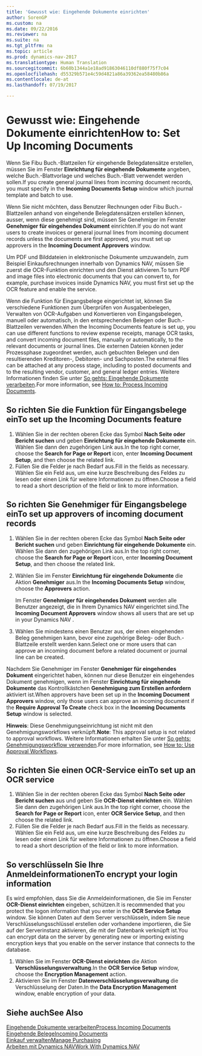 ```yaml
---
title: 'Gewusst wie: Eingehende Dokumente einrichten'
author: SorenGP
ms.custom: na
ms.date: 09/22/2016
ms.reviewer: na
ms.suite: na
ms.tgt_pltfrm: na
ms.topic: article
ms.prod: dynamics-nav-2017
ms.translationtype: Human Translation
ms.sourcegitcommit: 6b60b1344a1e18ad91863046110df880f75f7c04
ms.openlocfilehash: d55329b571e4c59d4821a86a39362ea58480b86a
ms.contentlocale: de-at
ms.lasthandoff: 07/19/2017

---
```


# <a name="how-to-set-up-incoming-documents"></a><span data-ttu-id="ed8f5-102">Gewusst wie: Eingehende Dokumente einrichten</span><span class="sxs-lookup"><span data-stu-id="ed8f5-102">How to: Set Up Incoming Documents</span></span>
<span data-ttu-id="ed8f5-103">Wenn Sie Fibu Buch.-Blattzeilen für eingehende Belegdatensätze erstellen, müssen Sie im Fenster **Einrichtung für eingehende Dokumente** angeben, welche Buch.-Blattvorlage und welches Buch.-Blatt verwendet werden sollen.</span><span class="sxs-lookup"><span data-stu-id="ed8f5-103">If you create general journal lines from incoming document records, you must specify in the **Incoming Documents Setup** window which journal template and batch to use.</span></span>

<span data-ttu-id="ed8f5-104">Wenn Sie nicht möchten, dass Benutzer Rechnungen oder Fibu Buch.-Blattzeilen anhand von eingehende Belegdatensätzen erstellen können, ausser, wenn diese genehmigt sind, müssen Sie Genehmiger im Fenster **Genehmiger für eingehendes Dokument** einrichten.</span><span class="sxs-lookup"><span data-stu-id="ed8f5-104">If you do not want users to create invoices or general journal lines from incoming document records unless the documents are first approved, you must set up approvers in the **Incoming Document Approvers** window.</span></span>

<span data-ttu-id="ed8f5-105">Um PDF und Bilddateien in elektronische Dokumente umzuwandeln, zum Beispiel Einkaufsrechnungen innerhalb von Dynamics NAV, müssen Sie zuerst die OCR-Funktion einrichten und den Dienst aktivieren.</span><span class="sxs-lookup"><span data-stu-id="ed8f5-105">To turn PDF and image files into electronic documents that you can convert to, for example, purchase invoices inside Dynamics NAV, you must first set up the OCR feature and enable the service.</span></span>

<span data-ttu-id="ed8f5-106">Wenn die Funktion für Eingangsbelege eingerichtet ist, können Sie verschiedene Funktionen zum Überprüfen von Ausgabenbelegen, Verwalten von OCR-Aufgaben und Konvertieren von Eingangsbelegen, manuell oder automatisch, in den entsprechenden Belegen oder Buch.-Blattzeilen verwenden.</span><span class="sxs-lookup"><span data-stu-id="ed8f5-106">When the Incoming Documents feature is set up, you can use different functions to review expense receipts, manage OCR tasks, and convert incoming document files, manually or automatically, to the relevant documents or journal lines.</span></span> <span data-ttu-id="ed8f5-107">Die externen Dateien können jeder Prozessphase zugeordnet werden, auch gebuchten Belegen und den resultierenden Kreditoren-, Debitoren- und Sachposten.</span><span class="sxs-lookup"><span data-stu-id="ed8f5-107">The external files can be attached at any process stage, including to posted documents and to the resulting vendor, customer, and general ledger entries.</span></span> <span data-ttu-id="ed8f5-108">Weitere Informationen finden Sie unter [So gehts: Eingehende Dokumente verarbeiten](across-process-income-documents.md).</span><span class="sxs-lookup"><span data-stu-id="ed8f5-108">For more information, see [How to: Process Incoming Documents](across-process-income-documents.md).</span></span>

## <a name="to-set-up-the-incoming-documents-feature"></a><span data-ttu-id="ed8f5-109">So richten Sie die Funktion für Eingangsbelege ein</span><span class="sxs-lookup"><span data-stu-id="ed8f5-109">To set up the Incoming Documents feature</span></span>
1. <span data-ttu-id="ed8f5-110">Wählen Sie in der rechten oberen Ecke das Symbol **Nach Seite oder Bericht suchen** und geben **Einrichtung für eingehende Dokumente** ein. Wählen Sie dann den zugehörigen Link aus.</span><span class="sxs-lookup"><span data-stu-id="ed8f5-110">In the top right corner, choose the **Search for Page or Report** icon, enter **Incoming Document Setup**, and then choose the related link.</span></span>
2. <span data-ttu-id="ed8f5-111">Füllen Sie die Felder je nach Bedarf aus.</span><span class="sxs-lookup"><span data-stu-id="ed8f5-111">Fill in the fields as necessary.</span></span> <span data-ttu-id="ed8f5-112">Wählen Sie ein Feld aus, um eine kurze Beschreibung des Feldes zu lesen oder einen Link für weitere Informationen zu öffnen.</span><span class="sxs-lookup"><span data-stu-id="ed8f5-112">Choose a field to read a short description of the field or link to more information.</span></span>

## <a name="to-set-up-approvers-of-incoming-document-records"></a><span data-ttu-id="ed8f5-113">So richten Sie Genehmiger für Eingangsbelege ein</span><span class="sxs-lookup"><span data-stu-id="ed8f5-113">To set up approvers of incoming document records</span></span>
1. <span data-ttu-id="ed8f5-114">Wählen Sie in der rechten oberen Ecke das Symbol **Nach Seite oder Bericht suchen** und geben **Einrichtung für eingehende Dokumente** ein. Wählen Sie dann den zugehörigen Link aus.</span><span class="sxs-lookup"><span data-stu-id="ed8f5-114">In the top right corner, choose the **Search for Page or Report** icon, enter **Incoming Document Setup**, and then choose the related link.</span></span>  
2. <span data-ttu-id="ed8f5-115">Wählen Sie im Fenster **Einrichtung für eingehende Dokumente** die Aktion **Genehmiger** aus.</span><span class="sxs-lookup"><span data-stu-id="ed8f5-115">In the **Incoming Documents Setup** window, choose the **Approvers** action.</span></span>

    <span data-ttu-id="ed8f5-116">Im Fenster **Genehmiger für eingehendes Dokument** werden alle Benutzer angezeigt, die in Ihrem Dynamics NAV eingerichtet sind.</span><span class="sxs-lookup"><span data-stu-id="ed8f5-116">The **Incoming Document Approvers** window shows all users that are set up in your Dynamics NAV .</span></span>  
3. <span data-ttu-id="ed8f5-117">Wählen Sie mindestens einen Benutzer aus, der einen eingehenden Beleg genehmigen kann, bevor eine zugehörige Beleg- oder Buch.-Blattzeile erstellt werden kann.</span><span class="sxs-lookup"><span data-stu-id="ed8f5-117">Select one or more users that can approve an incoming document before a related document or journal line can be created.</span></span>

<span data-ttu-id="ed8f5-118">Nachdem Sie Genehmiger im Fenster **Genehmiger für eingehendes Dokument** eingerichtet haben, können nur diese Benutzer ein eingehendes Dokument genehmigen, wenn im Fenster **Einrichtung für eingehende Dokumente** das Kontrollkästchen **Genehmigung zum Erstellen anfordern** aktiviert ist.</span><span class="sxs-lookup"><span data-stu-id="ed8f5-118">When approvers have been set up in the **Incoming Document Approvers** window, only those users can approve an incoming document if the **Require Approval To Create** check box in the **Incoming Documents Setup** window is selected.</span></span>

<span data-ttu-id="ed8f5-119">**Hinweis**: Diese Genehmigungseinrichtung ist nicht mit den Genehmigungsworkflows verknüpft.</span><span class="sxs-lookup"><span data-stu-id="ed8f5-119">**Note**: This approval setup is not related to approval workflows.</span></span> <span data-ttu-id="ed8f5-120">Weitere Informationen erhalten Sie unter [So gehts: Genehmigungsworkflow verwenden](across-how-use-approval-workflows.md).</span><span class="sxs-lookup"><span data-stu-id="ed8f5-120">For more information, see [How to: Use Approval Workflows](across-how-use-approval-workflows.md).</span></span>

## <a name="to-set-up-an-ocr-service"></a><span data-ttu-id="ed8f5-121">So richten Sie einen OCR-Service ein</span><span class="sxs-lookup"><span data-stu-id="ed8f5-121">To set up an OCR service</span></span>
1. <span data-ttu-id="ed8f5-122">Wählen Sie in der rechten oberen Ecke das Symbol **Nach Seite oder Bericht suchen** aus und geben Sie **OCR-Dienst einrichten** ein. Wählen Sie dann den zugehörigen Link aus.</span><span class="sxs-lookup"><span data-stu-id="ed8f5-122">In the top right corner, choose the **Search for Page or Report** icon, enter **OCR Service Setup**, and then choose the related link.</span></span>
2. <span data-ttu-id="ed8f5-123">Füllen Sie die Felder je nach Bedarf aus.</span><span class="sxs-lookup"><span data-stu-id="ed8f5-123">Fill in the fields as necessary.</span></span> <span data-ttu-id="ed8f5-124">Wählen Sie ein Feld aus, um eine kurze Beschreibung des Feldes zu lesen oder einen Link für weitere Informationen zu öffnen.</span><span class="sxs-lookup"><span data-stu-id="ed8f5-124">Choose a field to read a short description of the field or link to more information.</span></span>


## <a name="to-encrypt-your-login-information"></a><span data-ttu-id="ed8f5-125">So verschlüsseln Sie Ihre Anmeldeinformationen</span><span class="sxs-lookup"><span data-stu-id="ed8f5-125">To encrypt your login information</span></span>
<span data-ttu-id="ed8f5-126">Es wird empfohlen, dass Sie die Anmeldeinformationen, die Sie im Fenster **OCR-Dienst einrichten** eingeben, schützen.</span><span class="sxs-lookup"><span data-stu-id="ed8f5-126">It is recommended that you protect the logon information that you enter in the **OCR Service Setup** window.</span></span> <span data-ttu-id="ed8f5-127">Sie können Daten auf dem Server verschlüsseln, indem Sie neue Verschlüsselungsschlüssel erstellen oder vorhandene importieren, die Sie auf der Serverinstanz aktivieren, die mit der Datenbank verknüpft ist.</span><span class="sxs-lookup"><span data-stu-id="ed8f5-127">You can encrypt data on the server by generating new or importing existing encryption keys that you enable on the server instance that connects to the database.</span></span>

1. <span data-ttu-id="ed8f5-128">Wählen Sie im Fenster **OCR-Dienst einrichten** die Aktion **Verschlüsselungsverwaltung**.</span><span class="sxs-lookup"><span data-stu-id="ed8f5-128">In the **OCR Service Setup** window, choose the **Encryption Management** action.</span></span>
2. <span data-ttu-id="ed8f5-129">Aktivieren Sie im Fenster **Datenverschlüsselungsverwaltung** die Verschlüsselung der Daten.</span><span class="sxs-lookup"><span data-stu-id="ed8f5-129">In the **Data Encryption Management** window, enable encryption of your data.</span></span>

## <a name="see-also"></a><span data-ttu-id="ed8f5-130">Siehe auch</span><span class="sxs-lookup"><span data-stu-id="ed8f5-130">See Also</span></span>  
[<span data-ttu-id="ed8f5-131">Eingehende Dokumente verarbeiten</span><span class="sxs-lookup"><span data-stu-id="ed8f5-131">Process Incoming Documents</span></span>](across-process-income-documents.md)  
[<span data-ttu-id="ed8f5-132">Eingehende Belege</span><span class="sxs-lookup"><span data-stu-id="ed8f5-132">Incoming Documents</span></span>](across-income-documents.md)  
[<span data-ttu-id="ed8f5-133">Einkauf verwalten</span><span class="sxs-lookup"><span data-stu-id="ed8f5-133">Manage Purchasing</span></span>](purchasing-manage-purchasing.md)  
[<span data-ttu-id="ed8f5-134">Arbeiten mit Dynamics NAV</span><span class="sxs-lookup"><span data-stu-id="ed8f5-134">Work With Dynamics NAV</span></span>](ui-work-product.md)

